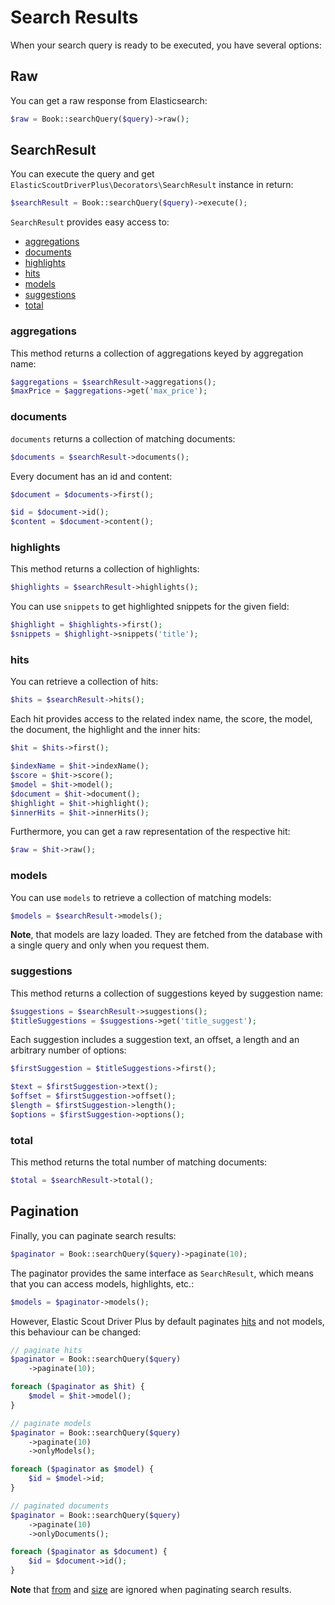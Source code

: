 # Search Results

When your search query is ready to be executed, you have several options:

## Raw

You can get a raw response from Elasticsearch:

 ```php
$raw = Book::searchQuery($query)->raw();
 ```

## SearchResult

You can execute the query and get `ElasticScoutDriverPlus\Decorators\SearchResult` instance in return:

```php
$searchResult = Book::searchQuery($query)->execute();
```

`SearchResult` provides easy access to:

* [aggregations](#aggregations)
* [documents](#documents)
* [highlights](#highlights)
* [hits](#hits)
* [models](#models)
* [suggestions](#suggestions)
* [total](#total)

### aggregations

This method returns a collection of aggregations keyed by aggregation name:

```php
$aggregations = $searchResult->aggregations();
$maxPrice = $aggregations->get('max_price');
```

### documents

`documents` returns a collection of matching documents:

```php
$documents = $searchResult->documents();
```

Every document has an id and content:

```php
$document = $documents->first();

$id = $document->id();
$content = $document->content();
```

### highlights

This method returns a collection of highlights:

```php
$highlights = $searchResult->highlights();
```

You can use `snippets` to get highlighted snippets for the given field:

```php
$highlight = $highlights->first();
$snippets = $highlight->snippets('title');
```

### hits

You can retrieve a collection of hits:

```php
$hits = $searchResult->hits();
```

Each hit provides access to the related index name, the score, the model, the document, the highlight and the inner hits:

```php
$hit = $hits->first();

$indexName = $hit->indexName();
$score = $hit->score();
$model = $hit->model();
$document = $hit->document();
$highlight = $hit->highlight();
$innerHits = $hit->innerHits();
```

Furthermore, you can get a raw representation of the respective hit:

```php
$raw = $hit->raw();
```

### models

You can use `models` to retrieve a collection of matching models:

```php
$models = $searchResult->models();
```

**Note**, that models are lazy loaded. They are fetched from the database with a single query and only when you request them.

### suggestions

This method returns a collection of suggestions keyed by suggestion name:

```php
$suggestions = $searchResult->suggestions();
$titleSuggestions = $suggestions->get('title_suggest');
```

Each suggestion includes a suggestion text, an offset, a length and an arbitrary number of options:

```php
$firstSuggestion = $titleSuggestions->first();

$text = $firstSuggestion->text();
$offset = $firstSuggestion->offset();
$length = $firstSuggestion->length();
$options = $firstSuggestion->options();
```

### total

This method returns the total number of matching documents:

```php
$total = $searchResult->total();
```

## Pagination

Finally, you can paginate search results:

```php
$paginator = Book::searchQuery($query)->paginate(10);
```

The paginator provides the same interface as `SearchResult`, which means that you can access models, highlights, etc.:

```php
$models = $paginator->models();
```

However, Elastic Scout Driver Plus by default paginates [hits](#hits) and not models, this behaviour can be changed:

```php
// paginate hits
$paginator = Book::searchQuery($query)
    ->paginate(10);

foreach ($paginator as $hit) {
    $model = $hit->model();
}

// paginate models
$paginator = Book::searchQuery($query)
    ->paginate(10)
    ->onlyModels();

foreach ($paginator as $model) {
    $id = $model->id;
}

// paginated documents
$paginator = Book::searchQuery($query)
    ->paginate(10)
    ->onlyDocuments();

foreach ($paginator as $document) {
    $id = $document->id();
}
```

**Note** that [from](available-methods.md#from) and [size](available-methods.md#size) are ignored when paginating search results.
